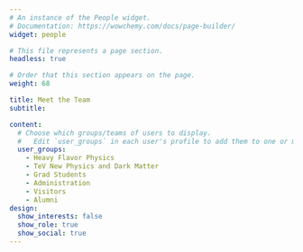 ```yaml
---
# An instance of the People widget.
# Documentation: https://wowchemy.com/docs/page-builder/
widget: people

# This file represents a page section.
headless: true

# Order that this section appears on the page.
weight: 68

title: Meet the Team
subtitle:

content:
  # Choose which groups/teams of users to display.
  #   Edit `user_groups` in each user's profile to add them to one or more of these groups.
  user_groups:
    - Heavy Flavor Physics
    - TeV New Physics and Dark Matter
    - Grad Students
    - Administration
    - Visitors
    - Alumni
design:
  show_interests: false
  show_role: true
  show_social: true
---
```

